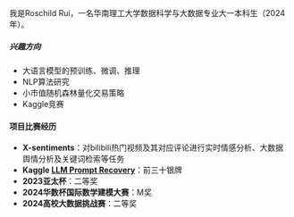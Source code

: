 我是Roschild Rui，一名华南理工大学数据科学与大数据专业大一本科生（2024年）。

##### 兴趣方向
- 大语言模型的预训练、微调、推理
- NLP算法研究
- 小市值随机森林量化交易策略
- Kaggle竞赛

#### 项目比赛经历
- **X-sentiments**：对bilibili热门视频及其对应评论进行实时情感分析、大数据舆情分析及关键词检索等任务
- **Kaggle [LLM Prompt Recovery](https://www.kaggle.com/competitions/llm-prompt-recovery)**：前三十银牌
- **2023亚太杯**：二等奖
- **2024华数杯国际数学建模大赛**：M奖
- **2024高校大数据挑战赛**：二等奖



